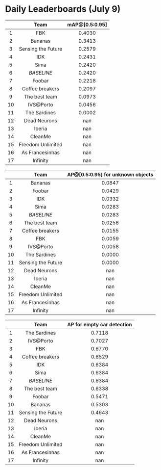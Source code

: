 # Daily Leaderboards (July 9)

|| Team | mAP@[0.5:0.95] |
| :---: | :---: | :---: |
| 1 | FBK | 0.4030 |
| 2 | Bananas | 0.3413 |
| 3 | Sensing the Future | 0.2579 |
| 4 | IDK | 0.2431 |
| 5 | Sima | 0.2420 |
| 6 | *BASELINE* | 0.2420 |
| 7 | Foobar | 0.2218 |
| 8 | Coffee breakers | 0.2097 |
| 9 | The best team | 0.0973 |
| 10 | IVS@Porto | 0.0456 |
| 11 | The Sardines | 0.0002 |
| 12 | Dead Neurons | nan |
| 13 | Iberia | nan |
| 14 | CleanMe | nan |
| 15 | Freedom Unlimited | nan |
| 16 | As Francesinhas | nan |
| 17 | Infinity | nan |

|| Team | AP@[0.5:0.95] for unknown objects |
| :---: | :---: | :---: |
| 1 | Bananas | 0.0847 |
| 2 | Foobar | 0.0429 |
| 3 | IDK | 0.0332 |
| 4 | Sima | 0.0283 |
| 5 | *BASELINE* | 0.0283 |
| 6 | The best team | 0.0256 |
| 7 | Coffee breakers | 0.0155 |
| 8 | FBK | 0.0059 |
| 9 | IVS@Porto | 0.0058 |
| 10 | The Sardines | 0.0000 |
| 11 | Sensing the Future | 0.0000 |
| 12 | Dead Neurons | nan |
| 13 | Iberia | nan |
| 14 | CleanMe | nan |
| 15 | Freedom Unlimited | nan |
| 16 | As Francesinhas | nan |
| 17 | Infinity | nan |

|| Team | AP for empty car detection |
| :---: | :---: | :---: |
| 1 | The Sardines | 0.7118 |
| 2 | IVS@Porto | 0.7027 |
| 3 | FBK | 0.6770 |
| 4 | Coffee breakers | 0.6529 |
| 5 | IDK | 0.6384 |
| 6 | Sima | 0.6384 |
| 7 | *BASELINE* | 0.6384 |
| 8 | The best team | 0.6338 |
| 9 | Foobar | 0.5471 |
| 10 | Bananas | 0.5303 |
| 11 | Sensing the Future | 0.4643 |
| 12 | Dead Neurons | nan |
| 13 | Iberia | nan |
| 14 | CleanMe | nan |
| 15 | Freedom Unlimited | nan |
| 16 | As Francesinhas | nan |
| 17 | Infinity | nan |

